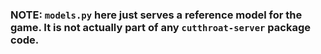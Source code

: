 ### NOTE: `models.py` here just serves a reference model for the game. It is not actually part of any `cutthroat-server` package code.
